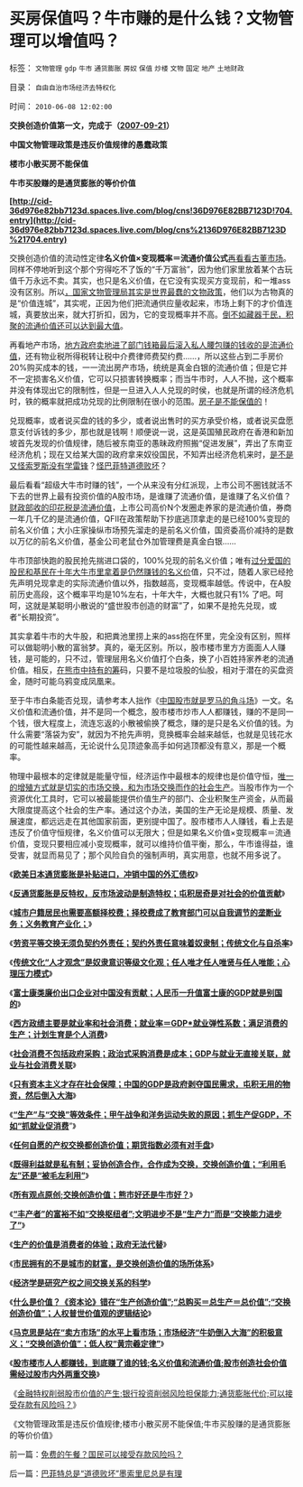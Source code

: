 # 买房保值吗？牛市赚的是什么钱？文物管理可以增值吗？

标签： `文物管理` `gdp` `牛市` `通货膨胀` `房奴` `保值` `炒楼` `文物` `国定` `地产` `土地财政` 

目录： `自由自治市场经济去特权化`

时间： `2010-06-08 12:02:00`

**交换创造价值第一文，完成于（**[**2007-09-21**](../../../2007/9/21/股市楼市人人都赚钱，到底赚了谁的钱.md)**）**

**中国文物管理政策是违反价值规律的愚蠢政策**

**楼市小散买房不能保值**

**牛市买股赚的是通货膨胀的等价价值**

**[http://cid-36d976e82bb7123d.spaces.live.com/blog/cns!36D976E82BB7123D!704.entry](http://cid-36d976e82bb7123d.spaces.live.com/blog/cns%2136D976E82BB7123D%21704.entry)**

交换创造价值的流动性定律**名义价值×变现概率＝流通价值公式**[再看看古董市场](../../../2009/11/26/自愿交换是市场价值的唯一标准，和讲科学的艺术品.md)。同样不停地听到这个那个穷得吃不了饭的“千万富翁”，因为他们家里放着某个古玩值千万永远不卖。其实，也只是名义价值，在它没有实现买方变现前，和一堆ass没有区别。所以[，国家文物管理局其实是世界最蠢的文物政策](../../../2007/12/20/南海一号的古玩值几个钱呢；兽首值几个钱？.md)，他们以为古物真的是“价值连城”，其实呢，正因为他们把流通供应量收起来，市场上剩下的才价值连城，真要放出来，就大打折扣，因为，它的变现概率并不高。[倒不如藏器于民，积聚的流通价值还可以达到最大值](../../../2010/2/4/历史学的三个专业层次.md)。

再看地产市场，[地方政府卖地进了部门钱箱最后滚入私人腰包赚的钱收的是流通价值](../../../2007/11/15/国民福利不是吃饭财政余额施舍.md)，还有物业税所得税转让税中介费律师费契约费……，所以这些占到二手房价20%购买成本的钱，一一流出房产市场，统统是真金白银的流通价值；但是它并不一定损害名义价值，它可以只损害转换概率；而当牛市时，人人不抛，这个概率并没有体现出它的限制性，但是一旦进入人人兑现的时侯，也就是所谓的经济危机时，铁的概率就把成功兑现的比例限制在很小的范围。[房子是不能保值的](../../../2010/5/13/通胀中房子保值？资源股保值？.md)！

兑现概率，或者说买盘的钱的多少，或者说出售时的买方承受价格，或者说买盘愿意支付诉钱的多少，那也就是钱啊！顺便说一说，这是英国殖民政府在香港和新加坡首先发现的价值规律，随后被东南亚的愚昧政府照搬“促进发展”，弄出了东南亚经济危机；现在又给某大国的政府拿来奴役国民，不知弄出经济危机来时，[是不是又怪索罗斯没有学雷锋](../../../2008/7/21/中国索罗斯做空美元剪美国人羊毛惨败的货币战争.md)？[怪巴菲特道德败坏](../../../2010/6/4/象巴菲特一样“道德败坏”抄大底.md)？

最后看看“超级大牛市时赚的钱”，一个从来没有分红派现，上市公司不圈钱就活不下去的世界上最有投资价值的A股市场，是谁赚了流通价值，是谁赚了名义价值？[财政部收的印花税是流通价值](../../../2007/8/30/散户赚钱就是投机吗？.md)，上市公司高价N个发圈走养家的是流通价值，券商一年几千亿的是流通价值，QFII在政策帮助下抄底逃顶拿走的是已经100%变现的前名义价值；大小庄家操纵市场预先溜走的是前名义价值，国资委高价减持的是数以万亿的前名义价值，基金公司老鼠仓外加管理费是真金白银……

牛市顶部快跑的股民抢先揣进口袋的，100%兑现的前名义价值；唯有[过分爱国的股民和基民在十年大牛市里拿着是仍然赚钱的名义价](../../../2008/4/10/简单说说股市中的伪爱国主义.md)值，只不过，随着人家已经抢先声明兑现拿走的实际流通价值以外，指数越高，变现概率越低。传说中，在A股前历史高段，这个概率平均是10%左右，十年大牛，大概也就只有1% 了吧。呵呵，这就是某聪明小散说的“盛世股市创造的财富”了，如果不是抢先兑现，或者“长期投资”。

其实拿着牛市的大牛股，和把粪池里捞上来的ass抱在怀里，完全没有区别，照样可以做聪明小散的富翁梦。真的，毫无区别。所以，股市楼市里方方面面人人赚钱，是可能的，只不过，管理层用名义价值打个白条，换了小百姓持家养老的流通价值。相反，[在熊市中持有的筹](../../../2010/5/17/所有观点原创;交换创造价值；熊市好还是牛市好？.md)码，只要不是垃圾股的仙股，相对于潜在的买盘资金，随时可能乌鸦变成凤凰来。

至于牛市白条能否兑现，请参考本人拙作《[中国股市就是罗马的角斗场](../../../2007/8/28/中国股市，也就是罗马的角斗场.md)》一文。名义价值和流通价值，并不是同一个概念，股市楼市炒市人人都赚钱，赚的不是同一个钱，很大程度上，流连忘返的小散被偷换了概念，赚的是只是名义价值的钱。为什么需要“落袋为安”，就因为不抢先声明，竞换概率会越来越低，也就是见钱花水的可能性越来越高，无论说什么见顶迹象高手如何逃顶都没有意义，那是一个概率。

物理中最根本的定律就是能量守恒，经济运作中最根本的规律也是价值守恒，[唯一的增殖方式就是切实的市场交换，和为市场交换而作的社会生产](../../../2008/8/25/价值守恒定律：交换决定价值，政府采购与泡沫GDP.md)。当股市作为一个资源优化工具时，它可以被最能提供价值生产的部门、企业积聚生产资金，从而最大限度提高这个社会的生产率。通过这个办法，美国的生产无论是规模、质量、发展速度，都远远走在其他国家前面，更别提中国了。股市楼市人人赚钱，看上去是违反了价值守恒规律，名义价值可以无限大；但是如果名义价值×变现概率＝流通价值，变现只要相应减小变现概率，就可以维持价值平衡，那么，牛市谁得益，谁受害，就显而易见了；那个风险自负的强制声明，真实用意，也就不用多说了。

《[**欧美日本通货膨胀是补贴进口，冲销中国的外汇债权**](../../../2010/5/28/欧美日汇率走低是补贴进口冲销中国外汇债权.md)》

《[**反通货膨胀是反特权，反市场波动是制造特权；屯积居奇是对社会的价值贡献**](../../../2010/5/28/食品价格波动未必通货膨胀小心计划经济.md)》

《[**城市户籍居民也需要高额择校费；择校费成了教育部门可以自我调节的垄断业务；义务教育产业化；**](../../../2010/5/27/义务教育产业化，反户籍福利造福了谁.md)》

《[**劳资平等交换无须负契约外责任；契约外责任意味着奴隶制；传统文化与自杀率**](../../../2010/5/29/富士康无需对员工个人自杀负契约外的责任.md)》

《[**传统文化“人才观念”是奴隶意识等级文化观；任人唯才任人唯贤与任人唯能；心理压力模式**](../../../2010/5/29/“人才观念”是落后等级文化观念.md)》

《[**富士康类廉价出口企业对中国没有贡献；人民币一升值富士康的GDP就是别国的**](../../../2010/5/29/富士康类廉价出口企业对中国没有贡献.md)》

《[**西方政绩主要是就业率和社会消费；就业率＝GDP*就业弹性系数；满足消费的生产；计划生育是个人消费**](../../../2010/5/29/富士康类廉价出口企业对中国没有贡献.md)》

《[**社会消费不包括政府采购；政治式采购消费是成本；GDP与就业无直接关联，就业与社会消费关联**](http://blog.sina.com.cn/s/blog_5563a64d0100isrn.html)》

《[**只有资本主义才存在社会保障；中国的GDP是政府剥夺国民需求，屯积无用的物资，然后倒入大海**](../../../2010/5/30/只有资本主义才存在社会保障.md)》

《[**“生产”与“交换”等效条件；甲午战争和洋务运动失败的原因；抓生产促GDP，不如“抓就业促消费**](../../../2010/5/30/抓生产促GDP，不如“抓就业促消费”.md)”》

《[**任何自愿的产权交换都创造价值；期货指数必须有对手盘**](../../../2010/5/26/指数期货的交换同样创造价值.md)》

《[**既得利益就是私有制；妥协创造合作，合作成为交换，交换创造价值；“利用毛左”还是“被毛左利用”**](http://blog.sina.com.cn/s/blog_5563a64d0100iiqj.html)》

《[**所有观点原创;交换创造价值；熊市好还是牛市好？**](../../../2010/5/17/所有观点原创;交换创造价值；熊市好还是牛市好？.md)》

《[**“丰产者”的富裕不如“交换枢纽者”;文明进步不是“生产力”而是“交换能力进步了”**](../../../2010/4/30/“生产力”无关紧要，“交换力”是文明的进步.md)》

《[**生产的价值是消费者的体验；政府无法代替**](../../../2010/3/27/生产的价值是消费者的体验；政府无法代替.md)》

《[**市民拥有的不是城市的财富，是交换创造价值的场所体系**](../../../2010/1/29/市民拥有的不是城市的财富，是交换创造价值的场所体系.md)》

《[**经济学是研究产权之间交换关系的科学**](../../../2010/1/22/经济学是研究产权之间交换关系的科学.md)》

《[**什么是价值？《资本论》错在“生产创造价值”;“总购买＝总生产＝总价值”;“交换创造价值”；人权普世价值观的逻辑结论**](../../../2010/6/7/《资本论》错在“生产创造价值”.md)》

《[**马克思是站在“卖方市场”的水平上看市场；市场经济“牛奶倒入大海”的积极意义；“交换创造价值”；低人权“黄宗羲定律”**](../../../2010/6/7/“牛奶倒入大海”的积极意义.md)》

《[**股市楼市人人都赚钱，到底赚了谁的钱;名义价值和流通价值;股市创造社会价值需经过股市内外两重交换**](../../../2010/6/8/股市楼市人人都赚钱，到底赚了谁的钱.md)》

《[金融特权削弱股市价值的产生;银行投资削弱风险担保能力;通货膨胀代价;可以接受存款有风险吗？](../../../2010/6/8/免费的午餐？国民可以接受存款风险吗？.md)》

《文物管理政策是违反价值规律;楼市小散买房不能保值;牛市买股赚的是通货膨胀的等价价值》



前一篇：[免费的午餐？国民可以接受存款风险吗？](../../../2010/6/8/免费的午餐？国民可以接受存款风险吗？.md)

后一篇：[巴菲特总是“道德败坏”墨索里尼总是有理](../../../2010/6/8/巴菲特总是“道德败坏”墨索里尼总是有理.md)